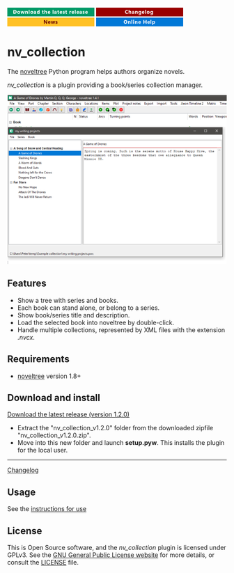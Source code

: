 [![Download the latest release](docs/img/download-button.png)](https://github.com/peter88213/noveltree/raw/main/dist/nv_collection_v1.2.0.zip)
[![Changelog](docs/img/changelog-button.png)](docs/changelog.md)
[![News](docs/img/news-button.png)](https://github.com/peter88213/noveltree/discussions/1)
[![Online help](docs/img/help-button.png)](https://peter88213.github.io/nvhelp-en/nv_collection/)


# nv_collection

The [noveltree](https://github.com/peter88213/noveltree/) Python program helps authors organize novels.  

*nv_collection* is a plugin providing a book/series collection manager. 

![Screenshot](docs/Screenshots/screen01.png)

## Features

- Show a tree with series and books.
- Each book can stand alone, or belong to a series.
- Show book/series title and description.
- Load the selected book into noveltree by double-click. 
- Handle multiple collections, represented by XML files with the extension *.nvcx*.

## Requirements

- [noveltree](https://github.com/peter88213/noveltree/) version 1.8+

## Download and install

[Download the latest release (version 1.2.0)](https://github.com/peter88213/nv_collection/raw/main/dist/nv_collection_v1.2.0.zip)

- Extract the "nv_collection_v1.2.0" folder from the downloaded zipfile "nv_collection_v1.2.0.zip".
- Move into this new folder and launch **setup.pyw**. This installs the plugin for the local user.

---

[Changelog](docs/changelog.md)

## Usage

See the [instructions for use](docs/usage.md)

## License

This is Open Source software, and the *nv_collection* plugin is licensed under GPLv3. See the
[GNU General Public License website](https://www.gnu.org/licenses/gpl-3.0.en.html) for more
details, or consult the [LICENSE](https://github.com/peter88213/nv_collection/blob/main/LICENSE) file.
